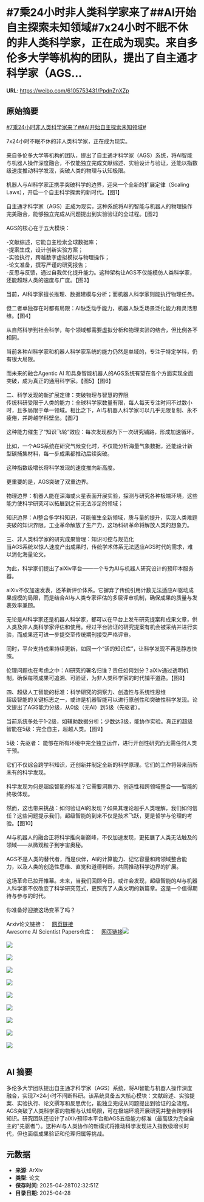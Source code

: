 # #7乘24小时非人类科学家来了##AI开始自主探索未知领域#7x24小时不眠不休的非人类科学家，正在成为现实。来自多伦多大学等机构的团队，提出了自主通才科学家（AGS...

**URL**: https://weibo.com/6105753431/PpdnZnXZp

## 原始摘要

<a href="https://m.weibo.cn/search?containerid=231522type%3D1%26t%3D10%26q%3D%237%E4%B9%9824%E5%B0%8F%E6%97%B6%E9%9D%9E%E4%BA%BA%E7%B1%BB%E7%A7%91%E5%AD%A6%E5%AE%B6%E6%9D%A5%E4%BA%86%23&amp;extparam=%237%E4%B9%9824%E5%B0%8F%E6%97%B6%E9%9D%9E%E4%BA%BA%E7%B1%BB%E7%A7%91%E5%AD%A6%E5%AE%B6%E6%9D%A5%E4%BA%86%23" data-hide=""><span class="surl-text">#7乘24小时非人类科学家来了#</span></a><a href="https://m.weibo.cn/search?containerid=231522type%3D1%26t%3D10%26q%3D%23AI%E5%BC%80%E5%A7%8B%E8%87%AA%E4%B8%BB%E6%8E%A2%E7%B4%A2%E6%9C%AA%E7%9F%A5%E9%A2%86%E5%9F%9F%23&amp;extparam=%23AI%E5%BC%80%E5%A7%8B%E8%87%AA%E4%B8%BB%E6%8E%A2%E7%B4%A2%E6%9C%AA%E7%9F%A5%E9%A2%86%E5%9F%9F%23" data-hide=""><span class="surl-text">#AI开始自主探索未知领域#</span></a><br><br>7x24小时不眠不休的非人类科学家，正在成为现实。<br><br>来自多伦多大学等机构的团队，提出了自主通才科学家（AGS）系统，将AI智能与机器人操作深度融合，不仅能独立完成文献综述、实验设计与验证，还能以指数级速度推动科学发现，突破人类的物理与认知极限。<br><br>机器人与AI科学家正携手突破科学的边界，迎来一个全新的扩展定律（Scaling Laws），开启一个自主科学探索的新时代。【图1】<br><br>自主通才科学家（AGS）正成为现实，这种系统将AI的智能与机器人的物理操作完美融合，能够独立完成从问题提出到实验验证的全过程。【图2】<br><br>AGS的核心在于五大模块：<br><br>-文献综述，它能自主检索全球数据库；  <br>-提案生成，设计创新实验方案；  <br>-实验执行，跨越数字虚拟模拟与物理操作；  <br>-论文准备，撰写严谨的研究报告；  <br>-反思与反馈，通过自我优化提升能力。这种架构让AGS不仅能模仿人类科学家，还能超越人类的速度与广度。【图3】  <br><br>当前，AI科学家擅长推理、数据建模与分析；而机器人科学家则能执行物理任务。<br><br>但二者单独存在时都有局限：AI缺乏动手能力，机器人缺乏场景泛化能力和灵活思维。【图4】<br><br>从自然科学到社会科学，每个领域都需要虚拟分析和物理实验的结合，但比例各不相同。<br><br>当前各种AI科学家和机器人科学家系统的能力仍然是单域的，专注于特定学科，仍有很大局限。<br><br>而未来的融合Agentic AI 和具身智能机器人的AGS系统有望在各个方面实现全面突破，成为真正的通用科学家。【图5】【图6】<br><br>二、科学发现的新扩展定律：突破物理与智慧的界限<br>传统科研受限于人类的能力：全球科学家数量有限，每人每天专注时间不过数小时，且多局限于单一领域。相比之下，AI与机器人科学家可以几乎无限复制、永不疲倦，并跨越学科壁垒。【图7】  <br><br>这种能力催生了“知识飞轮”效应：每次发现都为下一次研究铺路，形成加速循环。<br><br>比如，一个AGS系统在研究气候变化时，不仅能分析海量气象数据，还能设计新型碳捕集材料，每一步成果都推动后续突破。<br><br>这种指数级增长将科学发现的速度推向新高度。<br><br>更重要的是，AGS突破了双重边界。<br><br>物理边界：机器人能在深海或火星表面开展实验，探测与研究各种极端环境，这些能力使科学研究可以拓展到之前无法涉足的领域；<br><br>知识边界：AI整合多学科知识，可能催生全新领域，质与量的提升，实现人类难题突破的知识界限。工业革命解放了生产力，这场科研革命将解放人类的想象力。<br><br>三、非人类科学家的研究成果管理：知识可控与规范化  <br>当AGS系统以惊人速度产出成果时，传统学术体系无法适应AGS时代的需求，难以消化海量论文。<br><br>为此，科学家们提出了aiXiv平台——一个专为AI与机器人研究设计的预印本服务器。<br><br>aiXiv不仅加速发表，还革新评价体系。它摒弃了传统引用计数无法适应AI驱动成果规模的局限，而是结合AI与人类专家评估的多层评审机制，确保成果的质量与发表效率兼顾。<br><br>无论是AI科学家还是机器人科学家，都可以在平台上发布研究提案和成果文章，供人类及非人类科学家评估和使用。经过平台验证的研究提案有机会被采纳并进行实验，而成果还可进一步提交至传统期刊接受严格评审。<br><br>同时，平台支持成果持续更新，如同一个“活的知识库”，让科学发现不再是静态快照。<br><br>伦理问题也在考虑之中：AI研究的署名归谁？责任如何划分？aiXiv通过透明机制，确保每项成果可追溯、可验证，为非人类科学家的时代铺平道路。【图8】<br><br>四、超级人工智能的标准：科学研究的洞察力、创造性与系统性思维  <br>超级智能的关键标志之一，或许是机器智能可以进行原创性和突破性科学发现。论文提出了AGS能力分级，从0级（无AI）到5级（先驱者）。<br><br>当前系统多处于1-2级，如辅助数据分析；少数达3级，能协作实验。真正的超级智能在5级：完全自主，超越人类。【图9】<br><br>5级：先驱者： 能够在所有环境中完全独立运作，进行开创性研究而无需任何人类干预。<br><br>它们不仅综合跨学科知识，还创新并制定全新的科学原理。它们的工作将带来前所未有的科学发现。<br><br>科学发现为何是超级智能的标准？它需要洞察力、创造性和跨领域整合——智能的终极体现。<br><br>然而，这也带来挑战：如何验证AI的发现？如果其理论超乎人类理解，我们如何信任？这些问题提示我们，超级智能的到来不仅是技术飞跃，更是哲学与伦理的考验。【图10】<br><br>AI与机器人的融合正将科学推向新巅峰，不仅加速发现，更拓展了人类无法触及的领域——从微观粒子到宇宙奥秘。<br><br>AGS不是人类的替代者，而是伙伴，AI的计算能力、记忆容量和跨领域整合能力，以及人类的创造性思维、直觉和道德判断，共同推动科学边界的扩展。<br><br>这场革命已拉开帷幕。未来，当我们回顾今日，或许会发现，超级智能的AI与机器人科学家不仅改变了科学研究范式，更照亮了人类文明的新篇章。这是一个值得期待与参与的时代。<br><br>你准备好迎接这场变革了吗？<br><br>Arxiv论文链接：<a href="https://weibo.cn/sinaurl?u=https%3A%2F%2Farxiv.org%2Fabs%2F2503.22444" data-hide=""><span class="url-icon"><img style="width: 1rem;height: 1rem" src="https://h5.sinaimg.cn/upload/2015/09/25/3/timeline_card_small_web_default.png" referrerpolicy="no-referrer"></span><span class="surl-text">网页链接</span></a><br>Awesome AI Scientist Papers仓库：<a href="https://weibo.cn/sinaurl?u=https%3A%2F%2Fgithub.com%2Fopenags%2FAwesome-AI-Scientist-Papers.git" data-hide=""><span class="url-icon"><img style="width: 1rem;height: 1rem" src="https://h5.sinaimg.cn/upload/2015/09/25/3/timeline_card_small_web_default.png" referrerpolicy="no-referrer"></span><span class="surl-text">网页链接</span></a><img style="" src="https://tvax1.sinaimg.cn/large/006Fd7o3gy1i0vh9pun0rj30zk0figsu.jpg" referrerpolicy="no-referrer"><br><br><img style="" src="https://tvax2.sinaimg.cn/large/006Fd7o3gy1i0vh9qjo6ij30zk0ifjyx.jpg" referrerpolicy="no-referrer"><br><br><img style="" src="https://tvax2.sinaimg.cn/large/006Fd7o3gy1i0vh9qo6b2j30yk0k0wmh.jpg" referrerpolicy="no-referrer"><br><br><img style="" src="https://tvax2.sinaimg.cn/large/006Fd7o3gy1i0vh9qi4pgj30wu0k0k00.jpg" referrerpolicy="no-referrer"><br><br><img style="" src="https://tvax1.sinaimg.cn/large/006Fd7o3gy1i0vh9pz2ekj30lh0k0agq.jpg" referrerpolicy="no-referrer"><br><br><img style="" src="https://tvax3.sinaimg.cn/large/006Fd7o3gy1i0vh9qk50kj30zk0j0doc.jpg" referrerpolicy="no-referrer"><br><br><img style="" src="https://tvax1.sinaimg.cn/large/006Fd7o3gy1i0vh9qsq3gj30zk0dz42r.jpg" referrerpolicy="no-referrer"><br><br><img style="" src="https://tvax3.sinaimg.cn/large/006Fd7o3gy1i0vh9qklp6j30zk0dljyb.jpg" referrerpolicy="no-referrer"><br><br><img style="" src="https://tvax2.sinaimg.cn/large/006Fd7o3gy1i0vh9qfgnjj30zk0hoqcb.jpg" referrerpolicy="no-referrer"><br><br><img style="" src="https://tvax1.sinaimg.cn/large/006Fd7o3gy1i0vh9r1o42j30zk0k0tfq.jpg" referrerpolicy="no-referrer"><br><br>

## AI 摘要

多伦多大学团队提出自主通才科学家（AGS）系统，将AI智能与机器人操作深度融合，实现7×24小时不间断科研。该系统具备五大核心模块：文献综述、实验提案、实验执行、论文撰写和反思优化，能独立完成从问题提出到验证的全流程。AGS突破了人类科学家的物理与认知局限，可在极端环境开展研究并整合跨学科知识。研究团队还设计了aiXiv预印本平台和AGS五级能力标准（最高级为完全自主的"先驱者"）。这种AI与人类协作的新模式将推动科学发现进入指数级增长时代，但也面临成果验证和伦理归属等挑战。

## 元数据

- **来源**: ArXiv
- **类型**: 论文
- **保存时间**: 2025-04-28T02:32:51Z
- **目录日期**: 2025-04-28
